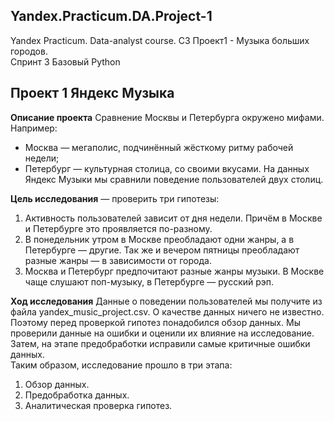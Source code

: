 ## Yandex.Practicum.DA.Project-1
Yandex Practicum. Data-analyst course. С3 Проект1 - Музыка больших городов.   
Спринт 3 Базовый Python
## Проект 1 Яндекс Музыка

**Описание проекта**
Сравнение Москвы и Петербурга окружено мифами. Например:
* Москва — мегаполис, подчинённый жёсткому ритму рабочей недели;
* Петербург — культурная столица, со своими вкусами.
На данных Яндекс Музыки мы сравнили поведение пользователей двух столиц.  

**Цель исследования** — проверить три гипотезы:
1. Активность пользователей зависит от дня недели. Причём в Москве и Петербурге это проявляется по-разному.
2. В понедельник утром в Москве преобладают одни жанры, а в Петербурге — другие. Так же и вечером пятницы преобладают разные жанры — в зависимости от города.
3. Москва и Петербург предпочитают разные жанры музыки. В Москве чаще слушают поп-музыку, в Петербурге — русский рэп.

**Ход исследования**
Данные о поведении пользователей мы получите из файла yandex_music_project.csv. О качестве данных ничего не известно. Поэтому перед проверкой гипотез понадобился обзор данных.
Мы проверили данные на ошибки и оценили их влияние на исследование. Затем, на этапе предобработки исправили самые критичные ошибки данных.  
Таким образом, исследование прошло в три этапа:  
1. Обзор данных.
2. Предобработка данных.
3. Аналитическая проверка гипотез.

